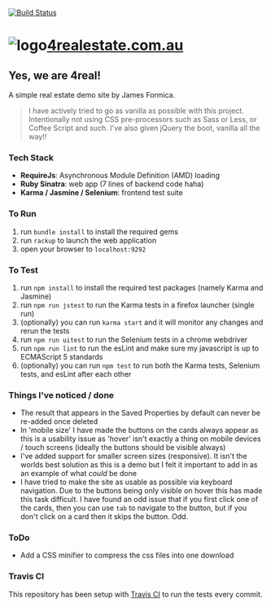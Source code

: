 
[![Build Status](https://travis-ci.org/jamesformica/property-demo.svg?branch=master)](https://travis-ci.org/jamesformica/property-demo)

# ![logo](https://fourrealestate.herokuapp.com/images/logo.png)[4realestate.com.au](https://fourrealestate.herokuapp.com/)

## Yes, we are 4real!

A simple real estate demo site by James Formica. 

> I have actively tried to go as vanilla as possible with this project. Intentionally not using CSS pre-processors such as Sass or Less, or Coffee Script and such. I've also given jQuery the boot, vanilla all the way!!

### Tech Stack
- **RequireJs**: Asynchronous Module Definition (AMD) loading
- **Ruby Sinatra**: web app (7 lines of backend code haha)
- **Karma / Jasmine / Selenium**: frontend test suite

### To Run
1. run `bundle install` to install the required gems
2. run `rackup` to launch the web application
3. open your browser to `localhost:9292`

### To Test
1. run `npm install` to install the required test packages (namely Karma and Jasmine)
2. run `npm run jstest` to run the Karma tests in a firefox launcher (single run)
3. (optionally) you can run `karma start` and it will monitor any changes and rerun the tests
4. run `npm run uitest` to run the Selenium tests in a chrome webdriver
5. run `npm run lint` to run the esLint and make sure my javascript is up to ECMAScript 5 standards
6. (optionally) you can run `npm test` to run both the Karma tests, Selenium tests, and esLint after each other

### Things I've noticed / done
- The result that appears in the Saved Properties by default can never be re-added once deleted
- In 'mobile size' I have made the buttons on the cards always appear as this is a usability issue as 'hover' isn't exactly a thing on mobile devices / touch screens (ideally the buttons should be visible always)
- I've added support for smaller screen sizes (responsive). It isn't the worlds best solution as this is a demo but I felt it important to add in as an example of what _could_ be done
- I have tried to make the site as usable as possible via keyboard navigation. Due to the buttons being only visible on hover this has made this task difficult. I have found an odd issue that if you first click one of the cards, then you can use `tab` to navigate to the button, but if you don't click on a card then it skips the button. Odd.

### ToDo
- Add a CSS minifier to compress the css files into one download

### Travis CI
This repository has been setup with [Travis CI](https://travis-ci.org/jamesformica/property-demo/) to run the tests every commit.